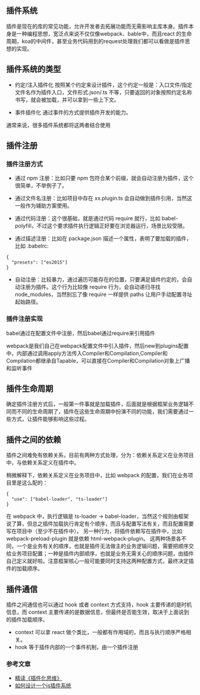 ## 插件系统
插件是现在的库的常见功能，允许开发者去拓展功能而无需影响主库本身。插件本身是一种编程思想，宽泛点来说不仅仅像webpack、bable中，而且react 的生命周期，koa的中间件，甚至业务代码用到的request处理我们都可以看做是插件思想的实现。

## 插件系统的类型
* 约定/注入插件化
按照某个约定来设计插件，这个约定一般是：入口文件/指定文件名作为插件入口，文件形式.json/.ts 不等，只要返回的对象按照约定名称书写，就会被加载，并可以拿到一些上下文。

* 事件插件化
通过事件的方式提供插件开发的能力。

通常来说，很多插件系统都将这两者结合使用


## 插件注册
### 插件注册方式
* 通过 npm 注册：比如只要 npm 包符合某个前缀，就会自动注册为插件，这个很简单，不举例子了。
* 通过文件名注册：比如项目中存在 xx.plugin.ts 会自动做到插件引用，当然这一般作为辅助方案使用。
* 通过代码注册：这个很基础，就是通过代码 require 就行，比如 babel-polyfill，不过这个要求插件执行逻辑正好要在浏览器运行，场景比较受限。

* 通过描述注册：比如在 package.json 描述一个属性，表明了要加载的插件，比如 .babelrc:
```
{
  "presets": ["es2015"]
}
```
* 自动注册：比较暴力，通过遍历可能存在的位置，只要满足插件约定的，会自动注册为插件。这个行为比较像 require 行为，会自动递归寻找 node_modules，当然别忘了像 require 一样提供 paths 让用户手动配置寻址起始路径。

### 插件注册实现
babel通过在配置文件中注册，然后babel通过require来引用插件

webpack是我们自己在webpack配置文件中引入插件，然后new到plugins配置中，内部通过调用apply方法传入Compiler和Compilation,Compiler和Compilation都继承自Tapable，可以直接在Compiler和Compilation对象上广播和监听事件

## 插件生命周期
确定插件注册方式后，一般第一件事就是加载插件，后面就是根据框架业务逻辑不同而不同的生命周期了，插件在这些生命周期中扮演不同的功能，我们需要通过一些方式，让插件能够影响这些过程。

## 插件之间的依赖
插件之间难免有依赖关系，目前有两种方式处理，分为：依赖关系定义在业务项目中，与依赖关系定义在插件中。

稍微解释下，依赖关系定义在业务项目中，比如 webpack 的配置，我们在业务项目里是这么配的：
```
{
  "use": ["babel-loader", "ts-loader"]
}
```
在 webpack 中，执行逻辑是 ts-loader -> babel-loader，当然这个规则由框架说了算，但总之插件加载执行肯定有个顺序，而且与配置写法有关，而且配置需要写在项目中（至少不在插件中）。
另一种行为，将插件依赖写在插件中，比如 webpack-preload-plugin 就是依赖 html-webpack-plugin。
这两种场景各不同，一个是业务有关的顺序，也就是插件无法做主的业务逻辑问题，需要把顺序交给业务项目配置；一种是插件内部顺序，也就是业务无需关心的顺序问题，由插件自己定义就好啦。注意框架核心一般可能要同时支持这两种配置方式，最终决定插件的加载顺序。


## 插件通信
插件之间通信也可以通过 hook 或者 context 方式支持，hook 主要传递的是时机信息，而 context 主要传递的是数据信息，但最终是否能生效，取决于上面说到的插件加载顺序。

* context 可以拿 react 做个类比，一般都有作用域的，而且与执行顺序严格相关。
* hook 等于插件内部的一个事件机制，由一个插件注册

### 参考文章
* [精读《插件化思维》](https://juejin.im/post/6844903597386235912)
* [如何设计一个js插件系统](https://segmentfault.com/a/1190000023855763)